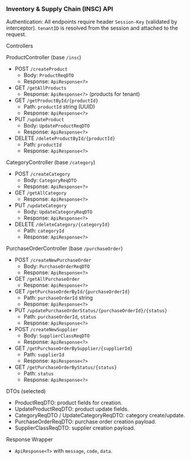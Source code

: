 ### Inventory & Supply Chain (INSC) API

Authentication: All endpoints require header `Session-Key` (validated by interceptor). `tenantID` is resolved from the session and attached to the request.

Controllers

ProductController (base `/insc`)
- POST `/createProduct`
  - Body: `ProductReqDTO`
  - Response: `ApiResponse<?>`
- GET `/getAllProducts`
  - Response: `ApiResponse<?>` (products for tenant)
- GET `/getProductById/{productId}`
  - Path: `productId` string (UUID)
  - Response: `ApiResponse<?>`
- PUT `/updateProduct`
  - Body: `UpdateProductReqDTO`
  - Response: `ApiResponse<?>`
- DELETE `/deleteProductById/{productId}`
  - Path: `productId`
  - Response: `ApiResponse<?>`

CategoryController (base `/category`)
- POST `/createCategory`
  - Body: `CategoryReqDTO`
  - Response: `ApiResponse<?>`
- GET `/getAllCategory`
  - Response: `ApiResponse<?>`
- PUT `/updateCategory`
  - Body: `UpdateCategoryReqDTO`
  - Response: `ApiResponse<?>`
- DELETE `/deleteCategory/{categoryId}`
  - Path: `categoryId`
  - Response: `ApiResponse<?>`

PurchaseOrderController (base `/purchaseOrder`)
- POST `/createNewPurchaseOrder`
  - Body: `PurchaseOrderReqDTO`
  - Response: `ApiResponse<?>`
- GET `/getAllPurchaseOrder`
  - Response: `ApiResponse<?>`
- GET `/getPurchaseOrderById/{purchaseOrderId}`
  - Path: `purchaseOrderId` string
  - Response: `ApiResponse<?>`
- PUT `/updatePurchaseOrderStatus/{purchaseOrderId}/{status}`
  - Path: `purchaseOrderId`, `status`
  - Response: `ApiResponse<?>`
- POST `/createNewSupplier`
  - Body: `SupplierClassReqDTO`
  - Response: `ApiResponse<?>`
- GET `/getPurchaseOrderBySupplier/{supplierId}`
  - Path: `supplierId`
  - Response: `ApiResponse<?>`
- GET `/getPurchaseOrderByStatus/{status}`
  - Path: `status`
  - Response: `ApiResponse<?>`

DTOs (selected)
- ProductReqDTO: product fields for creation.
- UpdateProductReqDTO: product update fields.
- CategoryReqDTO / UpdateCategoryReqDTO: category create/update.
- PurchaseOrderReqDTO: purchase order creation payload.
- SupplierClassReqDTO: supplier creation payload.

Response Wrapper
- `ApiResponse<T>` with `message`, `code`, `data`.


